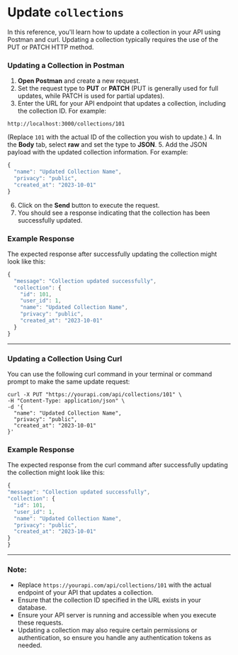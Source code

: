 # Update `collections`

In this reference, you'll learn how to update a collection in your API using Postman and curl. Updating a collection typically requires the use of the PUT or PATCH HTTP method.

### Updating a Collection in Postman

1. **Open Postman** and create a new request.
2. Set the request type to **PUT** or **PATCH** (PUT is generally used for full updates, while PATCH is used for partial updates).
3. Enter the URL for your API endpoint that updates a collection, including the collection ID. For example:

```shell
http://localhost:3000/collections/101
```

(Replace `101` with the actual ID of the collection you wish to update.)
4. In the **Body** tab, select **raw** and set the type to **JSON**.
5. Add the JSON payload with the updated collection information. For example:

```js
{
  "name": "Updated Collection Name",
  "privacy": "public",
  "created_at": "2023-10-01"
}
```

6. Click on the **Send** button to execute the request.
7. You should see a response indicating that the collection has been successfully updated.

### Example Response

The expected response after successfully updating the collection might look like this:

```js
{
  "message": "Collection updated successfully",
  "collection": {
    "id": 101,
    "user_id": 1,
    "name": "Updated Collection Name",
    "privacy": "public",
    "created_at": "2023-10-01"
  }
}
```

---

### Updating a Collection Using Curl

You can use the following curl command in your terminal or command prompt to make the same update request:

```shell
curl -X PUT "https://yourapi.com/api/collections/101" \
-H "Content-Type: application/json" \
-d '{
  "name": "Updated Collection Name",
  "privacy": "public",
  "created_at": "2023-10-01"
}'
```

### Example Response

The expected response from the curl command after successfully updating the collection might look like this:

  ```js
{
  "message": "Collection updated successfully",
  "collection": {
    "id": 101,
    "user_id": 1,
    "name": "Updated Collection Name",
    "privacy": "public",
    "created_at": "2023-10-01"
  }
}
  ```

---

### Note:
- Replace `https://yourapi.com/api/collections/101` with the actual endpoint of your API that updates a collection.
- Ensure that the collection ID specified in the URL exists in your database.
- Ensure your API server is running and accessible when you execute these requests.
- Updating a collection may also require certain permissions or authentication, so ensure you handle any authentication tokens as needed.
